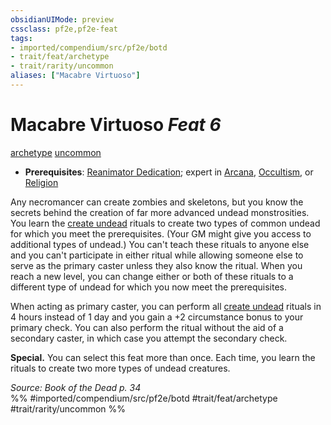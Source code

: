 ```yaml
---
obsidianUIMode: preview
cssclass: pf2e,pf2e-feat
tags:
- imported/compendium/src/pf2e/botd
- trait/feat/archetype
- trait/rarity/uncommon
aliases: ["Macabre Virtuoso"]
---
```

# Macabre Virtuoso  *Feat 6*  
[archetype](archetype.md)  [uncommon](uncommon.md)  

- **Prerequisites**: [Reanimator Dedication](reanimator-dedication-botd.md); expert in [Arcana](../skills.md#Arcana), [Occultism](../skills.md#Occultism), or [Religion](../skills.md#Religion)

Any necromancer can create zombies and skeletons, but you know the secrets behind the creation of far more advanced undead monstrosities. You learn the [create undead](../spells/rituals/create-undead.md) rituals to create two types of common undead for which you meet the prerequisites. (Your GM might give you access to additional types of undead.) You can't teach these rituals to anyone else and you can't participate in either ritual while allowing someone else to serve as the primary caster unless they also know the ritual. When you reach a new level, you can change either or both of these rituals to a different type of undead for which you now meet the prerequisites.

When acting as primary caster, you can perform all [create undead](../spells/rituals/create-undead.md) rituals in 4 hours instead of 1 day and you gain a +2 circumstance bonus to your primary check. You can also perform the ritual without the aid of a secondary caster, in which case you attempt the secondary check.

**Special.** You can select this feat more than once. Each time, you learn the rituals to create two more types of undead creatures.

*Source: Book of the Dead p. 34*  
%% #imported/compendium/src/pf2e/botd #trait/feat/archetype #trait/rarity/uncommon %%